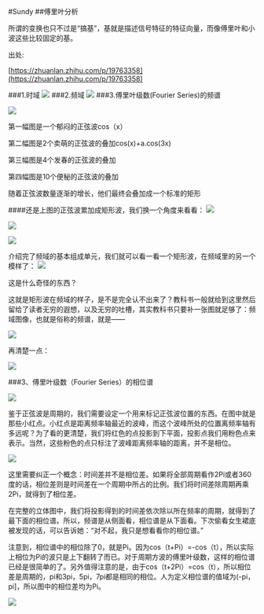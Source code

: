 #Sundy
##傅里叶分析

所谓的变换也只不过是“搞基”，基就是描述信号特征的特征向量，而像傅里叶和小波这些比较固定的基。

出处:

[https://zhuanlan.zhihu.com/p/19763358](https://zhuanlan.zhihu.com/p/19763358)

###1.时域
![](http://i.imgur.com/W0eHhVm.jpg)
###2.频域
![](http://i.imgur.com/yLLohkC.jpg)
###3.傅里叶级数(Fourier Series)的频谱

![](http://i.imgur.com/bREsCuB.jpg)

第一幅图是一个郁闷的正弦波cos（x）

第二幅图是2个卖萌的正弦波的叠加cos(x)+a.cos(3x)

第三幅图是4个发春的正弦波的叠加

第四幅图是10个便秘的正弦波的叠加

随着正弦波数量逐渐的增长，他们最终会叠加成一个标准的矩形

####还是上图的正弦波累加成矩形波，我们换一个角度来看看：
![](http://i.imgur.com/kXFAUGG.jpg)

![](http://i.imgur.com/uBexPSr.gif)

![](http://i.imgur.com/rinawVK.gif)

介绍完了频域的基本组成单元，我们就可以看一看一个矩形波，在频域里的另一个模样了：
![](http://i.imgur.com/d76IfOT.jpg)

这是什么奇怪的东西？

这就是矩形波在频域的样子，是不是完全认不出来了？教科书一般就给到这里然后留给了读者无穷的遐想，以及无穷的吐槽，其实教科书只要补一张图就足够了：频域图像，也就是俗称的频谱，就是——

![](http://i.imgur.com/iRI0YeE.jpg)


再清楚一点：

![](http://i.imgur.com/eqAqFFI.jpg)


###3、傅里叶级数（Fourier Series）的相位谱

![](http://i.imgur.com/B9cqW5O.jpg)

鉴于正弦波是周期的，我们需要设定一个用来标记正弦波位置的东西。在图中就是那些小红点。小红点是距离频率轴最近的波峰，而这个波峰所处的位置离频率轴有多远呢？为了看的更清楚，我们将红色的点投影到下平面，投影点我们用粉色点来表示。当然，这些粉色的点只标注了波峰距离频率轴的距离，并不是相位。

![](http://i.imgur.com/eRvgbfp.jpg)


这里需要纠正一个概念：时间差并不是相位差。如果将全部周期看作2Pi或者360度的话，相位差则是时间差在一个周期中所占的比例。我们将时间差除周期再乘2Pi，就得到了相位差。

在完整的立体图中，我们将投影得到的时间差依次除以所在频率的周期，就得到了最下面的相位谱。所以，频谱是从侧面看，相位谱是从下面看。下次偷看女生裙底被发现的话，可以告诉她：“对不起，我只是想看看你的相位谱。”

注意到，相位谱中的相位除了0，就是Pi。因为cos（t+Pi）=-cos（t），所以实际上相位为Pi的波只是上下翻转了而已。对于周期方波的傅里叶级数，这样的相位谱已经是很简单的了。另外值得注意的是，由于cos（t+2Pi）=cos（t），所以相位差是周期的，pi和3pi，5pi，7pi都是相同的相位。人为定义相位谱的值域为(-pi，pi]，所以图中的相位差均为Pi。

![](http://i.imgur.com/2Nw0qpv.jpg)